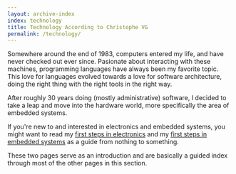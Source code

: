```yaml
---
layout: archive-index
index: technology
title: Technology According to Christophe VG
permalink: /technology/
---
```


Somewhere around the end of 1983, computers entered my life, and have never checked out ever since. Pasionate about interacting with these machines, programming languages have always been my favorite topic. This love for languages evolved towards a love for software architecture, doing the right thing with the right tools in the right way.

After roughly 30 years doing (mostly administrative) software, I decided to
take a leap and move into the hardware world, more specifically the
area of embedded systems.

If you're new to and interested in electronics and embedded systems, you might want to read my [first steps in electronics](FirstSteps) and my [first steps in embedded systems](Hello_Embedded_World) as a guide from nothing to something.

These two pages serve as an introduction and are basically a guided index
through most of the other pages in this section.

